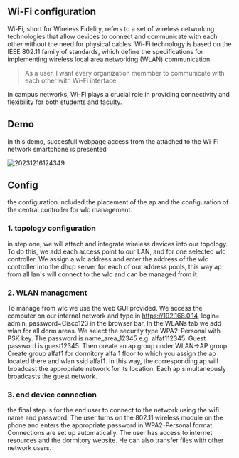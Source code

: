 ## Wi-Fi configuration

Wi-Fi, short for Wireless Fidelity, refers to a set of wireless networking technologies that allow devices to connect and communicate with each other without the need for physical cables. Wi-Fi technology is based on the IEEE 802.11 family of standards, which define the specifications for implementing wireless local area networking (WLAN) communication.

> As a user, I want every organization memmber to communicate with each other with Wi-Fi interface

In campus networks, Wi-Fi plays a crucial role in providing connectivity and flexibility for both students and faculty.

## Demo
In this demo, succesfull webpage access from the attached to the Wi-Fi network smartphone is presented 

![20231216124349](https://github.com/janek1842/NetCamps/assets/56030577/3922168a-09a3-454c-aaeb-b1c83f6c0c9a)

## Config

the configuration included the placement of the ap and the configuration of the central controller for wlc management. 

### 1. topology configuration
in step one, we will attach and integrate wireless devices into our topology. To do this, we add each access point to our LAN, and for one selected wlc controller. We assign a wlc address and enter the address of the wlc controller into the dhcp server for each of our address pools, this way ap from all lan's will connect to the wlc and can be managed from it.
### 2. WLAN management
To manage from wlc we use the web GUI provided. We access the computer on our internal network and type in https://192.168.0.14, login= admin, password=Cisco123 in the browser bar. In the WLANs tab we add wlan for all dorm areas. We select the security type WPA2-Personal with PSK key. The password is name_area_12345 e.g. alfaf112345. Guest password is guest12345. Then create an ap group under WLAN->AP group. Create group alfaf1 for dormitory alfa 1 floor to which you assign the ap located there and wlan ssid alfaf1. In this way, the corresponding ap will broadcast the appropriate network for its location. Each ap simultaneously broadcasts the guest network.
### 3. end device connection
the final step is for the end user to connect to the network using the wifi name and password. The user turns on the 802.11 wireless module on the phone and enters the appropriate password in WPA2-Personal format. Connections are set up automatically. The user has access to internet resources and the dormitory website. He can also transfer files with other network users.
